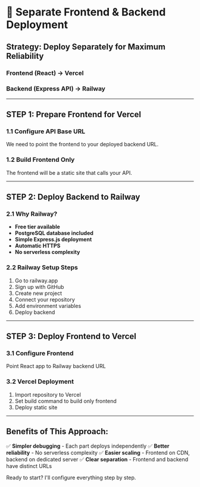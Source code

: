 # 🚀 Separate Frontend & Backend Deployment

## Strategy: Deploy Separately for Maximum Reliability

### **Frontend (React)** → Vercel
### **Backend (Express API)** → Railway

---

## STEP 1: Prepare Frontend for Vercel

### 1.1 Configure API Base URL
We need to point the frontend to your deployed backend URL.

### 1.2 Build Frontend Only
The frontend will be a static site that calls your API.

---

## STEP 2: Deploy Backend to Railway

### 2.1 Why Railway?
- **Free tier available**
- **PostgreSQL database included**
- **Simple Express.js deployment**
- **Automatic HTTPS**
- **No serverless complexity**

### 2.2 Railway Setup Steps
1. Go to railway.app
2. Sign up with GitHub
3. Create new project
4. Connect your repository
5. Add environment variables
6. Deploy backend

---

## STEP 3: Deploy Frontend to Vercel

### 3.1 Configure Frontend
Point React app to Railway backend URL

### 3.2 Vercel Deployment
1. Import repository to Vercel
2. Set build command to build only frontend
3. Deploy static site

---

## Benefits of This Approach:
✅ **Simpler debugging** - Each part deploys independently
✅ **Better reliability** - No serverless complexity
✅ **Easier scaling** - Frontend on CDN, backend on dedicated server
✅ **Clear separation** - Frontend and backend have distinct URLs

Ready to start? I'll configure everything step by step.